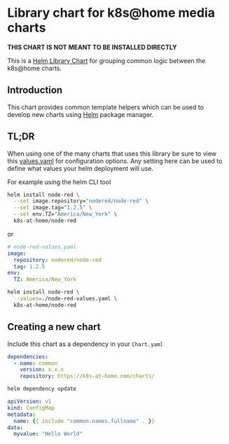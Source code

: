 # Library chart for k8s@home media charts

**THIS CHART IS NOT MEANT TO BE INSTALLED DIRECTLY**

This is a [Helm Library Chart](https://helm.sh/docs/topics/library_charts/#helm) for grouping common logic between the k8s@home charts.

## Introduction

This chart provides common template helpers which can be used to develop new charts using [Helm](https://helm.sh) package manager.

## TL;DR

When using one of the many charts that uses this library be sure to view this [values.yaml](./values.yaml) for configuration options. Any setting here can be used to define what values your helm deployment will use.

For example using the helm CLI tool

```bash
helm install node-red \
  --set image.repository="nodered/node-red" \
  --set image.tag="1.2.5" \
  --set env.TZ="America/New_York" \
  k8s-at-home/node-red
```

or

```yaml
# node-red-values.yaml
image:
  repository: nodered/node-red
  tag: 1.2.5
env:
  TZ: America/New_York
```

```bash
helm install node-red \
  --values=./node-red-values.yaml \
  k8s-at-home/node-red
```

## Creating a new chart

Include this chart as a dependency in your `Chart.yaml`

```yaml
dependencies:
  - name: common
    version: x.x.x
    repository: https://k8s-at-home.com/charts/
```

```bash
helm dependency update
```

```yaml
apiVersion: v1
kind: ConfigMap
metadata:
  name: {{ include "common.names.fullname" . }}
data:
  myvalue: "Hello World"
```
